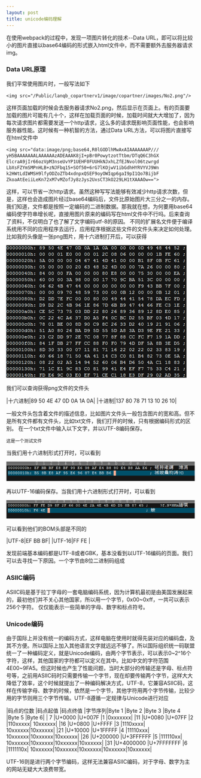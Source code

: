 ```yaml
---
layout: post
title: unicode编码理解
---
```


在使用webpack的过程中，发现一项图片转化的技术--Data URL，即可以将比较小的图片直接以base64编码的形式嵌入html文件中，而不需要额外去服务器请求img。

### Data URL原理
我们平常使用图片时，一般写法如下
~~~
<img src="/Public/lanqb_copartnerv1/image/copartner/images/No2.png"/>
~~~

这样页面加载的时候会去服务器请求No2.png，然后显示在页面上。有的页面要加载的图片可能有几十个，这样在加载页面的时候，加载时间就大大增加了，因为每次请求图片都需要发送一个http请求，这么多的请求既影响页面性能，也会影响服务器性能。这时候有一种机智的方法，通过Data URL方法，可以将图片直接写在html文件中

~~~
<img src="data:image/png;base64,R0lGODlhMwAxAIAAAAAAAP///
yH5BAAAAAAALAAAAAAzADEAAAK8jI+pBr0PowytzotTtbm/DTqQ6C3hGX
ElcraA9jIr66ozVpM3nseUvYP1UEHF0FUUHkNJxhLZfEJNvol06tzwrgd
LbXsFZYmSMPnHLB+zNJFbq15+SOf50+6rG7lKOjwV1ibGdhHYRVYVJ9Wn
k2HWtLdIWMSH9lfyODZoZTb4xdnpxQSEF9oyOWIqp6gaI9pI1Qo7BijbF
ZkoaAtEeiiLeKn72xM7vMZofJy8zJys2UxsCT3kO229LH1tXAAAOw==">
~~~

这样，可以节省一次http请求。虽然这种写写法能够有效减少http请求次数，但是，这样也会造成图片经过base64编码后，文件比原始图片大三分之一的内存。我们知道，文件都是按照一定编码的二进制数据。那我就在想，为何要用base64编码使字符串增长呢，直接用图片原来的编码写在html文件中不行吗。后来查询了资料，不仅明白了也了解了文字编码utf-8的原因。
不同的扩展名文件便于编译系统用不同的应用程序去运行，应用程序根据这些文件的文件头来决定如何处理。比如我的头像是一张png图片，用十六进制打开后，可以获得

![png-head](/img/png_head.png)

我们可以查询获得png文件的文件头

|十六进制|89 50 4E 47 0D 0A 1A 0A|
|十进制|137 80 78 71 13 10 26 10|

一般文件头包含着文件的描述信息，比如图片文件头一般包含图片的宽和高。但不是所有文件都有文件头，比如txt文件，我们打开的时候，只有根据编码形式的区别。
在一个txt文件中输入以下文字，并以UTF-8编码保存。

~~~
这是一个测试文件
~~~

当我们用十六进制形式打开时，可以看到

![utf-8](/img/utf-8.png)

再以UTF-16编码保存。当我们用十六进制形式打开时，可以看到

![utf-16](/img/utf-16.png)

可以看到他们的BOM头部是不同的

|UTF-8|EF BB BF|
|UTF-16|FF FE |

发现前端基本编码都是UTF-8或者GBK，基本没看到以UTF-16编码的页面。我们可以去寻找一下原因。一个字节由8位二进制码组成

### ASIIC编码
ASIIC码是基于拉丁字母的一套电脑编码系统，因为计算机最初是由美国发展起来的，最初他们并不关心其他国家，所以用一个字节，0x00~0xff，一共可以表示256个字符。
仅仅能表示一些简单的字母、数字和标点符号。

### Unicode编码
由于国际上并没有统一的编码方式，这样电脑在使用时就得先装对应的编码盘，及其不方便。所以国际上加入其他语言文字就远远不够了。所以国际组织统一码联盟统一了一种编码定义，就是Unicode编码，由两个字节表示，可以表示0~2^16个字符，这样，其他国家的字符都可以定义在其中。比如中文的字符范围4E00~9FA5。但这时候也产生了性能问题，当时大部分的传输还是字母、标点符号等，之前用ASIIC码时只需要传输一个字节，现在却要传输两个字节，这样大大降低了效率，这个时候就提出了一种编码解决方式，UTF-8，它兼容ASIIC码，这样在传输字母、数字的时候，依然是一个字节，其他字符用两个字节传输，比较少用的字节则用三个字节传输。UTF-8遵循一定规律与Unicode进行对应

|码点的位数	|码点起值	|码点终值	|字节序列|Byte 1 |Byte 2	|Byte 3	 |Byte 4  |Byte 5  |Byte 6|
| 7			|U+0000		|U+007F		|1		|0xxxxxxx|
|11			|U+0080		|U+07FF		|2		|110xxxxx|	10xxxxxx|
|16			|U+0800		|U+FFFF		|3		|1110xxxx|	10xxxxxx|10xxxxxx|
|21			|U+10000	|U+1FFFFF	|4		|11110xxx|	10xxxxxx|10xxxxxx|10xxxxxx|
|26			|U+200000	|U+3FFFFFF	|5		|111110xx|	10xxxxxx|10xxxxxx|10xxxxxx|10xxxxxx|
|31			|U+4000000	|U+7FFFFFFF	|6		|1111110x|	10xxxxxx|10xxxxxx|10xxxxxx|10xxxxxx|10xxxxxx|

UTF-16则是进行两个字节编码，这样无法兼容ASIIC编码，对于字母、数字为主的网站无疑大大浪费带宽。
